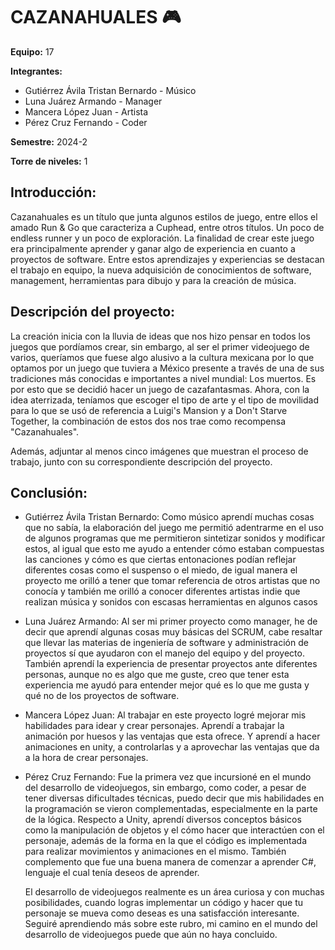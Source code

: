 # CAZANAHUALES 🎮

**Equipo:** 17

**Integrantes:**

* Gutiérrez Ávila Tristan Bernardo - Músico
* Luna Juárez Armando - Manager 
* Mancera López Juan - Artista
* Pérez Cruz Fernando - Coder

**Semestre:** 2024-2

**Torre de niveles:** 1

## **Introducción:**

Cazanahuales es un título que junta algunos estilos de juego, entre ellos el amado Run & Go que caracteriza a Cuphead, entre otros títulos. Un poco de endless runner y un poco de exploración.
La finalidad de crear este juego era principalmente aprender y ganar algo de experiencia en cuanto a proyectos de software. Entre estos aprendizajes y experiencias se destacan el trabajo en equipo, 
la nueva adquisición de conocimientos de software, management, herramientas para dibujo y para la creación de música. 

## **Descripción del proyecto:**

La creación inicia con la lluvia de ideas que nos hizo pensar en todos los juegos que pordíamos crear, sin embargo, al ser el primer videojuego de varios, queríamos que fuese algo alusivo a la cultura mexicana
por lo que optamos por un juego que tuviera a México presente a través de una de sus tradiciones más conocidas e importantes a nivel mundial: Los muertos. Es por esto que se decidió hacer un juego de cazafantasmas. Ahora, con la idea aterrizada, teníamos que escoger el tipo de arte y el tipo de movilidad para lo que se usó de referencia a Luigi's Mansion y a Don't Starve Together, la combinación de estos dos nos trae como recompensa "Cazanahuales".

Además, adjuntar al menos cinco imágenes que muestran el proceso de trabajo, junto con su correspondiente descripción del proyecto.

## **Conclusión:** 

* Gutiérrez Ávila Tristan Bernardo: Como músico aprendí muchas cosas que no sabía, la elaboración del juego me permitió adentrarme en el uso de algunos programas que me permitieron sintetizar sonidos y modificar estos, al igual que esto me ayudo a entender cómo estaban compuestas las canciones y cómo es que ciertas entonaciones podían reflejar diferentes cosas como el suspenso o el miedo, de igual manera el proyecto me orilló a tener que tomar referencia de otros artistas que no conocía y también me orilló a conocer diferentes artistas indie que realizan música y sonidos con escasas herramientas en algunos casos

* Luna Juárez Armando: Al ser mi primer proyecto como manager, he de decir que aprendí algunas cosas muy básicas del SCRUM, cabe resaltar que llevar las materias de ingeniería de software y administración de proyectos sí que ayudaron con el manejo del equipo y del proyecto. También aprendí la experiencia de presentar proyectos ante diferentes personas, aunque no es algo que me guste, creo que tener esta experiencia me ayudó para entender mejor qué es lo que me gusta y qué no de los proyectos de software.

* Mancera López Juan: Al trabajar en este proyecto logré mejorar mis habilidades para idear y crear personajes. Aprendí a trabajar la animación por huesos y las ventajas que esta ofrece. Y aprendí a hacer animaciones en unity, a controlarlas y a aprovechar las ventajas que da a la hora de crear personajes.

* Pérez Cruz Fernando: Fue la primera vez que incursioné en el mundo del desarrollo de videojuegos, sin embargo, como coder, a pesar de tener diversas dificultades técnicas, puedo decir que mis habilidades en la programación se vieron complementadas, especialmente en la parte de la lógica. Respecto a Unity, aprendí diversos conceptos básicos como la manipulación de objetos y el cómo hacer que interactúen con el personaje, además de la forma en la que el código es implementada para realizar movimientos y animaciones en el mismo. También complemento que fue una buena manera de comenzar a aprender C#, lenguaje el cual tenía deseos de aprender.

  El desarrollo de videojuegos realmente es un área curiosa y con muchas posibilidades, cuando logras implementar un código y hacer que tu personaje se mueva como deseas es una satisfacción interesante. Seguiré aprendiendo más sobre este rubro, mi camino en el mundo del desarrollo de videojuegos puede que aún no haya concluido.
